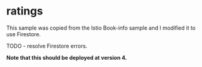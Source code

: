 # ratings

This sample was copied from the Istio Book-info sample and I modified it to use Firestore.  

TODO - resolve Firestore errors.

**Note that this should be deployed at version 4.**

